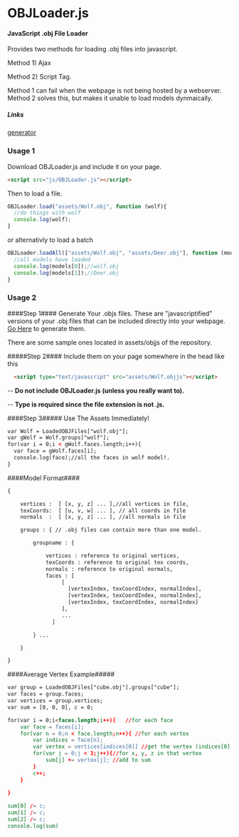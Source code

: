 OBJLoader.js
========

#### JavaScript .obj File Loader ####

Provides two methods for loading .obj files into javascript. 


Method 1) Ajax


Method 2) Script Tag. 


Method 1 can fail when the webpage is not being hosted by a webserver. Method 2 solves this,
but makes it unable to load models dynmaically. 

##### Links #####
[generator](http://graphics.cs.wisc.edu/Courses/559-f2015/Examples/OBJGenerator/generator.html)


### Usage 1 ###
Download OBJLoader.js and include it on your page. 

```html
<script src="js/OBJLoader.js"></script>
```

Then to load a file. 
```javascript
OBJLoader.load("assets/Wolf.obj", function (wolf){
  //do things with wolf
  console.log(wolf);
}
```
or alternativly to load a batch
```javascript
OBJLoader.loadAll(["assets/Wolf.obj", "assets/Deer.obj"], function (models){
  //all models have loaded
  console.log(models[0]);//wolf.obj
  console.log(models[1]);//Deer.obj
}
```
### Usage 2 ###

####Step 1####
Generate Your .objs files. These are "javascriptified" versions of your .obj
files that can be included directly into your webpage. 
[Go Here](http://graphics.cs.wisc.edu/Courses/559-f2015/Examples/OBJGenerator/generator.html) to generate them.

There are some sample ones located in assets/objjs of the repository.

#####Step 2####
Include them on your page somewhere in the head like this 
```html
  <script type="text/javascript" src="assets/Wolf.objjs"></script>
```
-- **Do not include OBJLoader.js (unless you really want to).**


-- **Type is required since the file extension is not .js.**

####Step 3#####
Use The Assets Immediately!
```html
var Wolf = LoadedOBJFiles["wolf.obj"];
var gWolf = Wolf.groups["wolf"];
for(var i = 0;i < gWolf.faces.length;i++){
  var face = gWolf.faces[i];
  console.log(face);//all the faces in wolf model!. 
}
```

####Model Format####

```html
{ 

	vertices :  [ [x, y, z] ... ],//all vertices in file, 
	texCoords:  [ [u, v, w] ... ], // all coords in file  
	normals  :  [ [x, y, z] ... ], //all normals in file 

	groups : { // .obj files can contain more than one model. 

		groupname : {

			vertices : reference to original vertices,
			texCoords : reference to original tex coords,
			normals : reference to original normals,
			faces : [ 
			     [
			       [vertexIndex, texCoordIndex, normalIndex],
			       [vertexIndex, texCoordIndex, normalIndex],
			       [vertexIndex, texCoordIndex, normalIndex]
			     ],
			     ...
			  ]

		} ...

	}

}
```
 
####Average Vertex Example#####
```html
var group = LoadedOBJFiles["cube.obj"].groups["cube"];
var faces = group.faces;
var vertices = group.vertices;
var sum = [0, 0, 0], c = 0;

for(var i = 0;i<faces.length;i++){   //for each face
    var face = faces[i];
    for(var n = 0;n < face.length;n++){ //for each vertex
        var indices = face[n];
        var vertex = vertices[indices[0]] //get the vertex (indices[0] is position index)
        for(var j = 0;j < 3;j++){//for x, y, z in that vertex
            sum[j] += vertex[j]; //add to sum
        }
        c++;
    }
     
}

sum[0] /= c;
sum[1] /= c;
sum[2] /= c;
console.log(sum)
```



